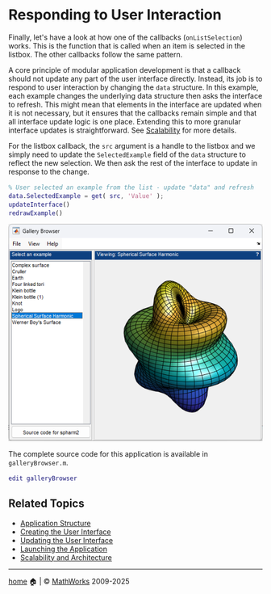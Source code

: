 # Responding to User Interaction

Finally, let's have a look at how one of the callbacks (`onListSelection`) works. This is the function that is called when an item is selected in the listbox. The other callbacks follow the same pattern.

A core principle of modular application development is that a callback should not update any part of the user interface directly. Instead, its job is to respond to user interaction by changing the `data` structure. In this example, each example changes the underlying data structure then asks the interface to refresh. This might mean that elements in the interface are updated when it is not necessary, but it ensures that the callbacks remain simple and that all interface update logic is one place. Extending this to more granular interface updates is straightforward. See [Scalability](Scalability.md) for more details.

For the listbox callback, the `src` argument is a handle to the listbox and we simply need to update the `SelectedExample` field of the `data` structure to reflect the new selection. We then ask the rest of the interface to update in response to the change.

```matlab
% User selected an example from the list - update "data" and refresh
data.SelectedExample = get( src, 'Value' );
updateInterface()
redrawExample() 
```
![The interface after being updated](Images/UpdateInterface01.png "The interface after being updated")

The complete source code for this application is available in `galleryBrowser.m`.

```matlab
edit galleryBrowser 
```

## Related Topics

* [Application Structure](ApplicationStructure.md)
* [Creating the User Interface](CreateInterface.md) 
* [Updating the User Interface](UpdateInterface.md)
* [Launching the Application](RunningIt.md)
* [Scalability and Architecture](Scalability.md)

___

[home](index.md) :house: | :copyright: [MathWorks](https://www.mathworks.com/services/consulting.html) 2009-2025